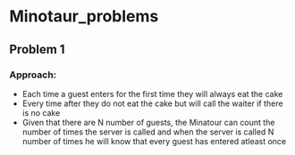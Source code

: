 # Minotaur_problems

## Problem 1
### Approach:
- Each time a guest enters for the first time they will always eat the cake
- Every time after they do not eat the cake but will call the waiter if there is no cake
- Given that there are N number of guests, the Minatour can count the number of times the server is called and when the server is called N number of times he will know that every guest has entered atleast once
